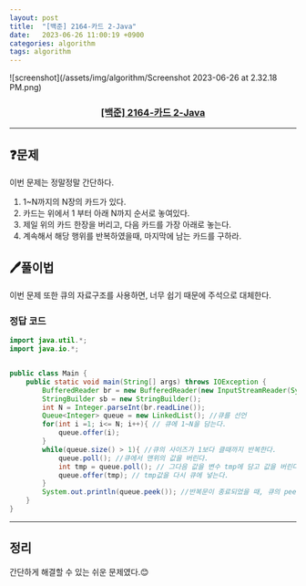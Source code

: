 ```yaml
---
layout: post
title:  "[백준] 2164-카드 2-Java"
date:   2023-06-26 11:00:19 +0900
categories: algorithm
tags: algorithm
---
```


![screenshot](/assets/img/algorithm/Screenshot 2023-06-26 at 2.32.18 PM.png)
### <center><a href="https://www.acmicpc.net/problem/2164">[백준] 2164-카드 2-Java</a></center>
---

## ❓문제

이번 문제는 정말정말 간단하다.

1. 1~N까지의 N장의 카드가 있다.
2. 카드는 위에서 1 부터 아래 N까지 순서로 놓여있다.
3. 제일 위의 카드 한장을 버리고, 다음 카드를 가장 아래로 놓는다.
4. 계속해서 해당 행위를 반복하였을때, 마지막에 남는 카드를 구하라.


## 🖊️풀이법

이번 문제 또한 큐의 자료구조를 사용하면, 너무 쉽기 때문에 주석으로 대체한다.


### 정답 코드

```java
import java.util.*;
import java.io.*;


public class Main {
    public static void main(String[] args) throws IOException {
        BufferedReader br = new BufferedReader(new InputStreamReader(System.in));
        StringBuilder sb = new StringBuilder();
        int N = Integer.parseInt(br.readLine());
        Queue<Integer> queue = new LinkedList(); //큐를 선언
        for(int i =1; i<= N; i++){ // 큐에 1~N을 담는다.
            queue.offer(i);
        }
        while(queue.size() > 1){ //큐의 사이즈가 1보다 클때까지 반복한다.
            queue.poll(); //큐에서 맨위의 값을 버린다.
            int tmp = queue.poll(); // 그다음 값을 변수 tmp에 담고 값을 버린다.
            queue.offer(tmp); // tmp값을 다시 큐에 넣는다.
        }
        System.out.println(queue.peek()); //반복문이 종료되었을 때, 큐의 peek를 조회한다.
    }
}
```
---

## 정리

간단하게 해결할 수 있는 쉬운 문제였다.😊















